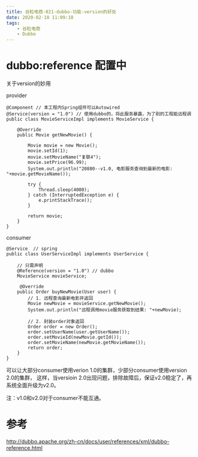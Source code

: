 ```yaml
---
title: 谷粒电商-021-dubbo-功能-version的好处
date: 2020-02-18 11:09:18
tags:
    - 谷粒电商
    - Dubbo
---
```


# dubbo:reference 配置中
关于version的妙用

provider
```
@Component // 本工程内Spring组件可以Autowired
@Service(version = "1.0") // 使用dubbo的，将此服务暴露，为了别的工程能远程调
public class MovieServiceImpl implements MovieService {

    @Override
    public Movie getNewMovie() {

        Movie movie = new Movie();
        movie.setId(1);
        movie.setMovieName("复联4");
        movie.setPrice(96.99);
        System.out.println("20880--v1.0, 电影服务查询到最新的电影: "+movie.getMovieName());

        try {
            Thread.sleep(4000);
        } catch (InterruptedException e) {
            e.printStackTrace();
        }

        return movie;
    }
}
```

consumer
```
@Service  // spring
public class UserServiceImpl implements UserService {

    // 只需声明
    @Reference(version = "1.0") // dubbo
    MovieService movieService;

     @Override
    public Order buyNewMovie(User user) {
        // 1. 远程查询最新电影并返回
        Movie newMovie = movieService.getNewMovie();
        System.out.println("远程调用movie服务获取到结果: "+newMovie);

        // 2. 封装order对象返回
        Order order = new Order();
        order.setUserName(user.getUserName());
        order.setMovieId(newMovie.getId());
        order.setMovieName(newMovie.getMovieName());
        return order;
    }
}
```

可以让大部分consumer使用verion 1.0的集群，少部分consumer使用version 2.0的集群，
这样，当versioin 2.0出现问题，排除故障后，保证v2.0稳定了，再系统全面升级为v2.0。

注：v1.0和v2.0对于consumer不能互通。

# 参考
http://dubbo.apache.org/zh-cn/docs/user/references/xml/dubbo-reference.html
